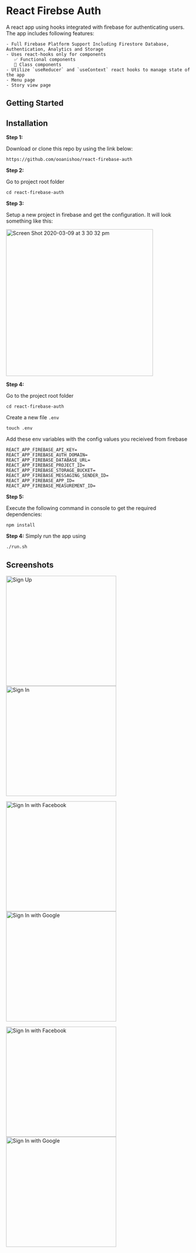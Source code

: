 # React Firebse Auth
A react app using hooks integrated with firebase for authenticating users. The app includes following features:
    
    - Full Firebase Platform Support Including Firestore Database, Authentication, Analytics and Storage
    - Uses react-hooks only for components
       ✅ Functional components 
       🚫 Class components
    - Utilize `useReducer` and `useContext` react hooks to manage state of the app
    - Menu page
    - Story view page
    
## Getting Started

## Installation

**Step 1:**

Download or clone this repo by using the link below:

```
https://github.com/ooanishoo/react-firebase-auth
```

**Step 2:**

Go to project root folder
``` 
cd react-firebase-auth
```

**Step 3:**

Setup a new project in firebase and get the configuration. It will look something like this:
<p>
<img width="400" alt="Screen Shot 2020-03-09 at 3 30 32 pm" src="https://user-images.githubusercontent.com/9260574/82982620-ea1f8f80-a031-11ea-996e-a89a77f0fc24.jpg">
<p/>


**Step 4:**

Go to the project root folder 
``` 
cd react-firebase-auth
```
Create a new file `.env`
```
touch .env
```
Add these env variables with the config values you recieived from firebase
```
REACT_APP_FIREBASE_API_KEY=
REACT_APP_FIREBASE_AUTH_DOMAIN=
REACT_APP_FIREBASE_DATABASE_URL=
REACT_APP_FIREBASE_PROJECT_ID=
REACT_APP_FIREBASE_STORAGE_BUCKET=
REACT_APP_FIREBASE_MESSAGING_SENDER_ID=
REACT_APP_FIREBASE_APP_ID=
REACT_APP_FIREBASE_MEASUREMENT_ID=
```

**Step 5:**

Execute the following command in console to get the required dependencies: 

``` 
npm install
```
**Step 4:**
Simply run the app using

``` 
./run.sh
```

## Screenshots
<p>
<img width="300" alt="Sign Up" src="https://user-images.githubusercontent.com/9260574/82983108-e17b8900-a032-11ea-8ca5-577e460c6622.jpg">
<img width="300" alt="Sign In" src="https://user-images.githubusercontent.com/9260574/82983140-f0623b80-a032-11ea-8826-83f4dcff4156.jpg">
</p>
<p>
<img width="300" alt="Sign In with Facebook" src="https://user-images.githubusercontent.com/9260574/82983298-2dc6c900-a033-11ea-9187-6c5e7f69b263.jpg">
<img width="300" alt="Sign In with Google" src="https://user-images.githubusercontent.com/9260574/82983398-5a7ae080-a033-11ea-965f-a9f3cb303754.jpg">
</p>
<p>
<img width="300" alt="Sign In with Facebook" src="https://user-images.githubusercontent.com/9260574/82983421-6797cf80-a033-11ea-8888-5e0c9bc52bd4.jpg">
<img width="300" alt="Sign In with Google" src="https://user-images.githubusercontent.com/9260574/82983181-ff48ee00-a032-11ea-9ef4-ad6dd341c300.jpg">
</p>





